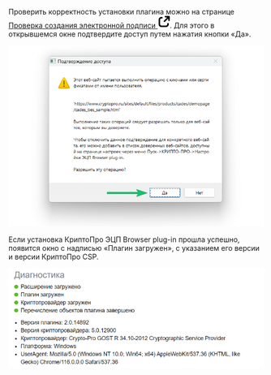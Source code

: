 Проверить корректность установки плагина можно на странице [Проверка создания электронной подписи ![ссылка на внешний ресурс](./assets/link.svg "inline")](https://www.cryptopro.ru/sites/default/files/products/cades/demopage/cades_bes_sample.html). Для этого в открывшемся окне подтвердите доступ путем нажатия кнопки «Да».

![Подтверждение доступа](./assets/6.png)

Если установка КриптоПро ЭЦП Browser plug-in прошла успешно, появится окно с надписью «Плагин загружен», с указанием его версии и версии КриптоПро CSP.

![Диагностика](./assets/7.png)